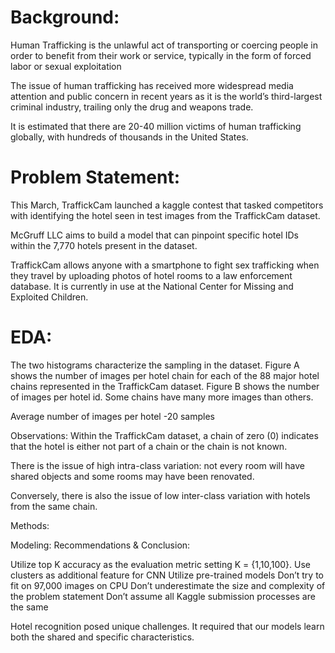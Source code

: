 # Background:
Human Trafficking is the unlawful act of transporting or coercing people in order to benefit from their work or service, typically in the form of forced labor or sexual exploitation


The issue of human trafficking has received more widespread media attention and public concern in recent years as it is the world’s third-largest criminal industry, trailing only the drug and weapons trade.


It is estimated that there are 20-40 million victims of human trafficking globally, with hundreds of thousands in the United States. 


# Problem Statement:
This March, TraffickCam launched a kaggle contest that tasked competitors with identifying the hotel seen in test images from the TraffickCam dataset.


McGruff LLC aims to build a model that can pinpoint specific hotel IDs within the 7,770 hotels present in the dataset.


TraffickCam allows anyone with a smartphone to fight sex trafficking when they travel by uploading photos of hotel rooms to a law enforcement database. It is currently in use at the National Center for Missing and Exploited Children.







# EDA:




  

The two histograms characterize the sampling in the dataset. Figure A shows the number of images per hotel chain for each of the 88 major hotel chains
represented in the TraffickCam dataset. Figure B shows the number of images per hotel id. Some chains have many more images than others.


Average number of images per hotel -20 samples


Observations:
Within the TraffickCam dataset, a chain of zero (0) indicates that the hotel is either not part of a chain or the chain is not known.


There is the issue of high intra-class variation: not every room will have shared objects and some rooms may have been renovated.


Conversely,  there is also the issue of low inter-class variation with hotels from the same chain.


Methods:








Modeling:
Recommendations & Conclusion:


Utilize top K accuracy as the evaluation metric setting K = {1,10,100}.
Use clusters as additional feature for CNN
Utilize pre-trained models
Don’t try to fit on 97,000 images on CPU
Don’t underestimate the size and complexity of the problem statement
Don’t assume all Kaggle submission processes are the same


Hotel recognition posed unique challenges.  It required that our models learn both the shared and  specific characteristics.
